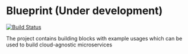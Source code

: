 # Blueprint (Under development)

[![Build Status](https://mzelasko.visualstudio.com/Shared/_apis/build/status/maciejzelasko.Blueprint?branchName=develop)](https://mzelasko.visualstudio.com/Shared/_build/latest?definitionId=1&branchName=develop)

The project contains building blocks with example usages which can be used to build cloud-agnostic microservices
